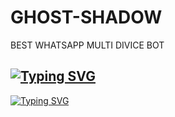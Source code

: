 # GHOST-SHADOW
BEST WHATSAPP MULTI DIVICE BOT
## [![Typing SVG](https://readme-typing-svg.herokuapp.com?font=Rockstar-ExtraBold&color=FF0000&lines=𝚆𝙴𝙻𝙲𝙾𝙼𝙴+𝚃𝙾+𝙶𝙷𝙾𝚂𝚃+𝚂𝙷𝙰𝙳𝙾𝚆+𝚆𝙰+𝙱𝙾𝚃+𝚁𝙴𝙿𝙾.;𝙲𝚁𝙴𝙰𝚃𝙴𝙳+𝙱𝚈+𝚂𝙷𝙰𝙳𝙾𝚆+𝙹𝙰𝙽𝙸𝚈𝙰+𝙾𝙵𝙲;𝚃𝙷𝙸𝚂+𝙸𝚂+𝙰+𝚂𝙸𝙼𝙿𝙻𝙴+𝙱𝙾𝚃;𝙰𝙽𝙳+𝙸𝙽𝙲𝙻𝚄𝙳𝙴+𝙼𝙾𝚁𝙴+𝙵𝙴𝙰𝚃𝚄𝚁𝙴𝚂;𝚃𝙷𝙰𝙽𝙺+𝙵𝙾𝚁+𝚅𝙸𝚂𝚃𝙸𝙽𝙶+𝙼𝚈+𝙶𝙸𝚃)](https://git.io/typing-svg)
[![Typing SVG](https://readme-typing-svg.herokuapp.com?font=&size=Rockstar-ExtraBold30&color=F70000&background=000000&multiline=true&width=280&height=60&lines=The+five+boxing+wizards+jump+quickly)](https://git.io/typing-svg)
